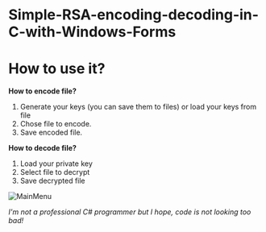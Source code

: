 # Simple-RSA-encoding-decoding-in-C-with-Windows-Forms

# How to use it?
**How to encode file?**
1) Generate your keys (you can save them to files) or load your keys from file
2) Chose file to encode.
3) Save encoded file. 

**How to decode file?**
1) Load your private key
2) Select file to decrypt 
3) Save decrypted file 

![MainMenu](https://i.ibb.co/164rVNd/1.png)


*I'm not a professional C# programmer but I hope, code is not looking too bad!*
